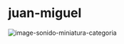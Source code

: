 # juan-miguel
![image-sonido-miniatura-categoria](https://user-images.githubusercontent.com/127396428/225604166-34213119-8c57-42d8-8fb1-9801bf67f53f.jpg)
